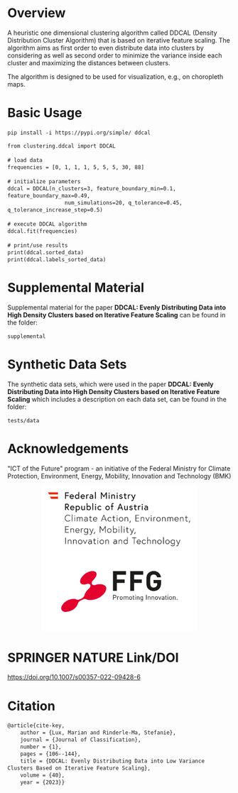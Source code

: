 # Overview

A heuristic one dimensional clustering algorithm called DDCAL (Density Distribution Cluster Algorithm) that is based on iterative feature scaling.
The algorithm aims as first order to even distribute data into clusters by considering as well as second order to minimize the variance inside each cluster and maximizing the distances between clusters.

The algorithm is designed to be used for visualization, e.g., on choropleth maps.


# Basic Usage
```
pip install -i https://pypi.org/simple/ ddcal
```

```
from clustering.ddcal import DDCAL

# load data
frequencies = [0, 1, 1, 1, 5, 5, 5, 30, 88]

# initialize parameters
ddcal = DDCAL(n_clusters=3, feature_boundary_min=0.1, feature_boundary_max=0.49,
                  num_simulations=20, q_tolerance=0.45, q_tolerance_increase_step=0.5)

# execute DDCAL algorithm
ddcal.fit(frequencies)

# print/use results
print(ddcal.sorted_data)
print(ddcal.labels_sorted_data)
```

# Supplemental Material

Supplemental material for the paper **DDCAL: Evenly Distributing Data into High Density Clusters based on Iterative Feature Scaling** can be found in the folder:

```
supplemental
```

# Synthetic Data Sets

The synthetic data sets, which were used in the paper **DDCAL: Evenly Distributing Data into High Density Clusters based on Iterative Feature Scaling** which includes a description on each data set, can be found in the folder:

```
tests/data
```
# Acknowledgements
"ICT of the Future" program - an initiative of the Federal Ministry for Climate Protection, Environment, Energy, Mobility, Innovation and Technology (BMK)

<p align="center">
  <img src="https://github.com/luxmar/DDCAL/blob/main/images/BMK_Logo_EN.jpg?raw=true" width="350" title="hover text">
  <img src="https://github.com/luxmar/DDCAL/blob/main/images/FFG_Logo_EN_RGB_1000px.png?raw=true" width="350" alt="accessibility text">
</p>


# SPRINGER NATURE Link/DOI

https://doi.org/10.1007/s00357-022-09428-6


# Citation
```
@article{cite-key,
	author = {Lux, Marian and Rinderle-Ma, Stefanie},
	journal = {Journal of Classification},
	number = {1},
	pages = {106--144},
	title = {DDCAL: Evenly Distributing Data into Low Variance Clusters Based on Iterative Feature Scaling},
	volume = {40},
	year = {2023}}
```





